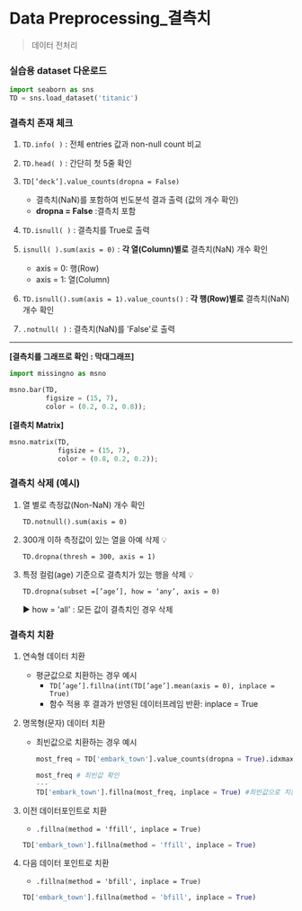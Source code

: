 # Data Preprocessing_결측치

> 데이터 전처리

### 실습용 dataset 다운로드

```python
import seaborn as sns
TD = sns.load_dataset('titanic')
```



### 결측치 존재 체크

1. `TD.info( )` : 전체 entries 값과 non-null count 비교
2. `TD.head( )` : 간단히 첫 5줄 확인
3. `TD[’deck’].value_counts(dropna = False)`
   - 결측치(NaN)를 포함하여 빈도분석 결과 출력 (값의 개수 확인)
   - **dropna = False** :결측치 포함
4. `TD.isnull( )` : 결측치를 True로 출력

5. `isnull( ).sum(axis = 0)` : **각 열(Column)별로** 결측치(NaN) 개수 확인
   - axis = 0: 행(Row)
   - axis = 1: 열(Column)

6. `TD.isnull().sum(axis = 1).value_counts()` : **각 행(Row)별로** 결측치(NaN) 개수 확인

7. `.notnull( )` : 결측치(NaN)를 'False'로 출력

---

**[결측치를 그래프로 확인 : 막대그래프]**

```python
import missingno as msno

msno.bar(TD,
         figsize = (15, 7),
         color = (0.2, 0.2, 0.8));
```

**[결측치 Matrix]**

```python
msno.matrix(TD,
            figsize = (15, 7),
            color = (0.8, 0.2, 0.2));
```



### 결측치 삭제 (예시)

1. 열 별로 측정값(Non-NaN) 개수 확인

   `TD.notnull().sum(axis = 0)`

2. 300개 이하 측정값이 있는 열을 아예 삭제 💡

   `TD.dropna(thresh = 300, axis = 1)`

3. 특정 컬럼(age) 기준으로 결측치가 있는 행을 삭제 💡

   `TD.dropna(subset =[’age’], how = ‘any’, axis = 0)`

    ▶︎ how = 'all' : 모든 값이 결측치인 경우 삭제



### 결측치 치환

1. 연속형 데이터 치환

   - 평균값으로 치환하는 경우 예시 
     - `TD[’age’].fillna(int(TD[’age’].mean(axis = 0), inplace = True)` 
     - 함수 적용 후 결과가 반영된 데이터프레임 반환: inplace = True

2. 명목형(문자) 데이터 치환

   - 최빈값으로 치환하는 경우 예시

     ```python
     most_freq = TD['embark_town'].value_counts(dropna = True).idxmax()
     
     most_freq # 최빈값 확인
     ---
     TD['embark_town'].fillna(most_freq, inplace = True) #최빈값으로 치환
     ```

     

3. 이전 데이터포인트로 치환

   - `.fillna(method = 'ffill', inplace = True)`

   ```python
   TD['embark_town'].fillna(method = 'ffill', inplace = True)
   ```

   

4. 다음 데이터 포인트로 치환

   - `.fillna(method = 'bfill', inplace = True)`

   ```python
   TD['embark_town'].fillna(method = 'bfill', inplace = True)
   ```

   
